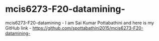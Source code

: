 # mcis6273-F20-datamining-
mcis6273-F20-datamining - 
I am Sai Kumar Pottabathini and here is my GitHub link -
https://github.com/spottabathini2015/mcis6273-F20-datamining-

